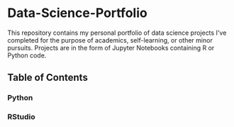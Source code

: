 # Data-Science-Portfolio
This repository contains my personal portfolio of data science projects I've completed for the purpose of academics, self-learning, or other minor pursuits. Projects are in the form of Jupyter Notebooks containing R or Python code.

## Table of Contents
### Python
### RStudio
